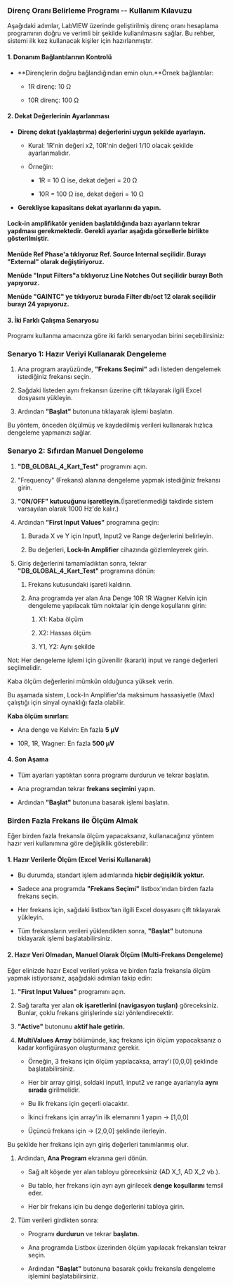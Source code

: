 ### Direnç Oranı Belirleme Programı -- Kullanım Kılavuzu 

Aşağıdaki adımlar, LabVIEW üzerinde geliştirilmiş direnç oranı hesaplama
programının doğru ve verimli bir şekilde kullanılmasını sağlar. Bu
rehber, sistemi ilk kez kullanacak kişiler için hazırlanmıştır.

#### 1. Donanım Bağlantılarının Kontrolü 

- **Dirençlerin doğru bağlandığından emin olun.**Örnek bağlantılar:

  - 1R direnç: 10 Ω

  - 10R direnç: 100 Ω

#### 2. Dekat Değerlerinin Ayarlanması 

- **Direnç dekat (yaklaştırma) değerlerini uygun şekilde ayarlayın.**

  - Kural: 1R\'nin değeri x2, 10R\'nin değeri 1/10 olacak şekilde ayarlanmalıdır.

  - Örneğin:

    - 1R = 10 Ω ise, dekat değeri = 20 Ω

    - 10R = 100 Ω ise, dekat değeri = 10 Ω

- **Gerekliyse kapasitans dekat ayarlarını da yapın.**

#### Lock-in amplifikatör yeniden başlatıldığında bazı ayarların tekrar yapılması gerekmektedir. Gerekli ayarlar aşağıda görsellerle birlikte gösterilmiştir.

**Menüde Ref Phase'a tıklıyoruz Ref. Source Internal seçilidir. Burayı "External" olarak değiştiriyoruz.**

**Menüde "Input Filters"a tıklıyoruz Line Notches Out seçilidir burayı Both yapıyoruz.**

**Menüde "GAINTC" ye tıklıyoruz burada Filter db/oct 12 olarak seçilidir burayı 24 yapıyoruz.**


#### 3. İki Farklı Çalışma Senaryosu

Programı kullanma amacınıza göre iki farklı senaryodan birini
seçebilirsiniz:

### **Senaryo 1: Hazır Veriyi Kullanarak Dengeleme**

1.  Ana program arayüzünde, **\"Frekans Seçimi\"** adlı listeden dengelemek istediğiniz frekansı seçin.

2.  Sağdaki listeden aynı frekansın üzerine çift tıklayarak ilgili Excel dosyasını yükleyin.

3.  Ardından **"Başlat"** butonuna tıklayarak işlemi başlatın.

Bu yöntem, önceden ölçülmüş ve kaydedilmiş verileri kullanarak hızlıca dengeleme yapmanızı sağlar.

### **Senaryo 2: Sıfırdan Manuel Dengeleme**

1.  **\"DB_GLOBAL_4_Kart_Test\"** programını açın.

2.  \"Frequency\" (Frekans) alanına dengeleme yapmak istediğiniz frekansı girin.

3.  **"ON/OFF" kutucuğunu işaretleyin.**(İşaretlenmediği takdirde sistem varsayılan olarak 1000 Hz\'de kalır.)

4.  Ardından **\"First Input Values\"** programına geçin:

    1.  Burada X ve Y için Input1, Input2 ve Range değerlerini belirleyin.

    2.  Bu değerleri, **Lock-In Amplifier** cihazında gözlemleyerek girin.

5.  Giriş değerlerini tamamladıktan sonra, tekrar **\"DB_GLOBAL_4_Kart_Test\"** programına dönün:

    1.  Frekans kutusundaki işareti kaldırın.

    2.  Ana programda yer alan Ana Denge 10R 1R Wagner Kelvin için dengeleme yapılacak tüm noktalar için denge koşullarını girin:

        1.  X1: Kaba ölçüm

        2.  X2: Hassas ölçüm

        3.  Y1, Y2: Aynı şekilde

Not: Her dengeleme işlemi için güvenilir (kararlı) input ve range değerleri seçilmelidir.

Kaba ölçüm değerlerini mümkün olduğunca yüksek verin.

Bu aşamada sistem, Lock-In Amplifier'da maksimum hassasiyetle (Max) çalıştığı için sinyal oynaklığı fazla olabilir.

**Kaba ölçüm sınırları:**

- Ana denge ve Kelvin: En fazla **5 µV**

- 10R, 1R, Wagner: En fazla **500 µV**

#### 4. Son Aşama 

- Tüm ayarları yaptıktan sonra programı durdurun ve tekrar başlatın.

- Ana programdan tekrar **frekans seçimini** yapın.

- Ardından **"Başlat"** butonuna basarak işlemi başlatın.

### Birden Fazla Frekans ile Ölçüm Almak 

Eğer birden fazla frekansla ölçüm yapacaksanız, kullanacağınız yöntem hazır veri kullanımına göre değişiklik gösterebilir:

#### **1. Hazır Verilerle Ölçüm (Excel Verisi Kullanarak)** 

- Bu durumda, standart işlem adımlarında **hiçbir değişiklik yoktur.**

- Sadece ana programda **"Frekans Seçimi"** listbox'ından birden fazla frekans seçin.

- Her frekans için, sağdaki listbox'tan ilgili Excel dosyasını çift tıklayarak yükleyin.

- Tüm frekansların verileri yüklendikten sonra, **"Başlat"** butonuna tıklayarak işlemi başlatabilirsiniz.

#### **2. Hazır Veri Olmadan, Manuel Olarak Ölçüm (Multi-Frekans Dengeleme)** 

Eğer elinizde hazır Excel verileri yoksa ve birden fazla frekansla ölçüm yapmak istiyorsanız, aşağıdaki adımları takip edin:

1.  **\"First Input Values\"** programını açın.

2.  Sağ tarafta yer alan **ok işaretlerini (navigasyon tuşları)** göreceksiniz. Bunlar, çoklu frekans girişlerinde sizi yönlendirecektir.

3.  **\"Active\"** butonunu **aktif hale getirin.**

4.  **MultiValues Array** bölümünde, kaç frekans için ölçüm yapacaksanız o kadar konfigürasyon oluşturmanız gerekir.

    - Örneğin, 3 frekans için ölçüm yapılacaksa, array'i \[0,0,0\] şeklinde başlatabilirsiniz.

    - Her bir array girişi, soldaki input1, input2 ve range ayarlarıyla **aynı sırada** girilmelidir.

    - Bu ilk frekans için geçerli olacaktır.

    - İkinci frekans için array'in ilk elemanını 1 yapın → \[1,0,0\]

    - Üçüncü frekans için → \[2,0,0\] şeklinde ilerleyin.

Bu şekilde her frekans için ayrı giriş değerleri tanımlanmış olur.

1.  Ardından, **Ana Program** ekranına geri dönün.

    - Sağ alt köşede yer alan tabloyu göreceksiniz (AD X_1, AD X_2 vb.).

    - Bu tablo, her frekans için ayrı ayrı girilecek **denge koşullarını** temsil eder.

    - Her bir frekans için bu denge değerlerini tabloya girin.

2.  Tüm verileri girdikten sonra:

    - Programı **durdurun** ve tekrar **başlatın.**

    - Ana programda Listbox üzerinden ölçüm yapılacak frekansları tekrar seçin.

    - Ardından **"Başlat"** butonuna basarak çoklu frekansla dengeleme işlemini başlatabilirsiniz.
